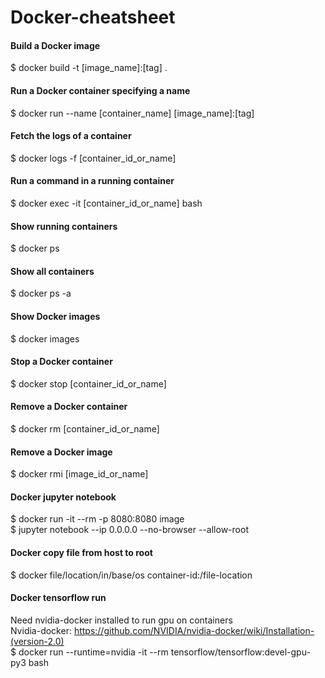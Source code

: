 # Docker-cheatsheet
#### Build a Docker image
$ docker build -t [image_name]:[tag] .
#### Run a Docker container specifying a name
$ docker run --name [container_name] [image_name]:[tag]
#### Fetch the logs of a container
$ docker logs -f [container_id_or_name]
#### Run a command in a running container
$ docker exec -it [container_id_or_name] bash
#### Show running containers
$ docker ps
#### Show all containers
$ docker ps -a
#### Show Docker images
$ docker images
#### Stop a Docker container
$ docker stop [container_id_or_name]
#### Remove a Docker container
$ docker rm [container_id_or_name]
#### Remove a Docker image
$ docker rmi [image_id_or_name]
#### Docker jupyter notebook
$ docker run -it --rm -p 8080:8080 image </br>
$ jupyter notebook --ip 0.0.0.0 --no-browser --allow-root </br>
#### Docker copy file from host to root
$ docker file/location/in/base/os container-id:/file-location </br>
#### Docker tensorflow run
Need nvidia-docker installed to run gpu on containers <br/>
Nvidia-docker: https://github.com/NVIDIA/nvidia-docker/wiki/Installation-(version-2.0) <br/>
$ docker run --runtime=nvidia -it --rm tensorflow/tensorflow:devel-gpu-py3 bash <br/>

